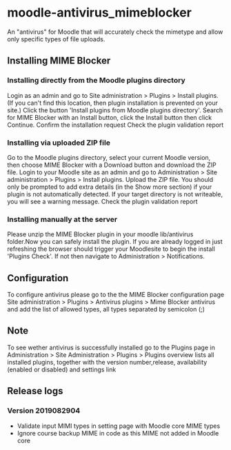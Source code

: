 # moodle-antivirus_mimeblocker

An "antivirus" for Moodle that will accurately check the mimetype and allow only specific types of file uploads.

## Installing MIME Blocker

### Installing directly from the Moodle plugins directory
Login as an admin and go to Site administration > Plugins > Install plugins. (If you can't find this location, then plugin installation is prevented on your site.)
Click the button 'Install plugins from Moodle plugins directory'.
Search for MIME Blocker  with an Install button, click the Install button then click Continue.
Confirm the installation request
Check the plugin validation report

### Installing via uploaded ZIP file
Go to the Moodle plugins directory, select your current Moodle version, then choose MIME Blocker with a Download button and download the ZIP file.
Login to your Moodle site as an admin and go to Administration > Site administration > Plugins > Install plugins.
Upload the ZIP file. You should only be prompted to add extra details (in the Show more section) if your plugin is not automatically detected.
If your target directory is not writeable, you will see a warning message.
Check the plugin validation report

### Installing manually at the server
Please unzip the MIME Blocker plugin in your moodle lib/antivirus folder.Now you can safely install the plugin.
If you are already logged in just refreshing the browser should trigger your Moodlesite to begin the install 'Plugins Check'.
If not then navigate to Administration > Notifications.

## Configuration
To configure antivirus please go to the the MIME Blocker configuration page Site administration > Plugins > Antivirus plugins > Mime Blocker antivirus and add the list of allowed types, all types separated by semicolon (;)


## Note
To see wether  antivirus is successfully installed go to the Plugins page in Administration > Site Administration > Plugins > Plugins overview lists all installed plugins, together with the version number,release, availability (enabled or disabled) and settings link

## Release logs

### Version 2019082904
- Validate input MIMI types in setting page with Moodle core MIME types
- Ignore course backup MIME in code as this MIME not added in Moodle core